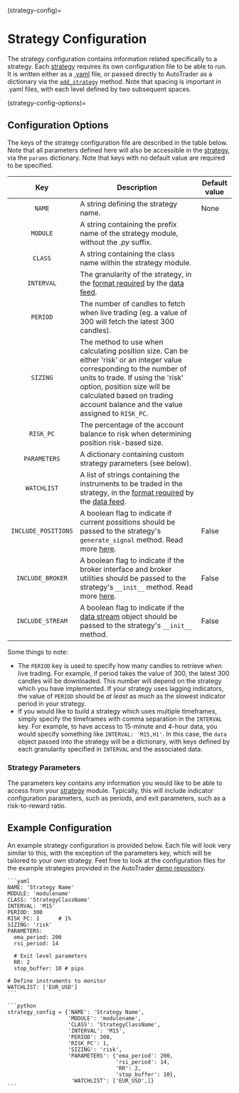 (strategy-config)=
# Strategy Configuration


The strategy configuration contains information related specifically to a strategy. Each [strategy](trading-strategy) requires
its own configuration file to be able to run. It is written either as a 
[.yaml](https://www.redhat.com/en/topics/automation/what-is-yaml) file, or passed directly to AutoTrader as a dictionary via the
[`add_strategy`](autotrader-add-strategy) method. 
Note that spacing is important in .yaml files, with each level defined by two subsequent spaces.


(strategy-config-options)=
## Configuration Options
The keys of the strategy configuration file are described in the table below. Note that all parameters defined here will 
also be accessible in the [strategy](trading-strategy), via the `params` dictionary. Note that keys with no
default value are required to be specified.

| Key | Description | Default value |
|:---:|-------------| ------------- |
|`NAME`| A string defining the strategy name. | None |
|`MODULE`| A string containing the prefix name of the strategy module, without the *.py* suffix. | | 
|`CLASS`| A string containing the class name within the strategy module. | | 
|`INTERVAL`| The granularity of the strategy, in the [format required](autodata-docs) by the [data feed](autotrader-configure). | | 
|`PERIOD`| The number of candles to fetch when live trading (eg. a value of 300 will fetch the latest 300 candles). | | 
|`SIZING`| The method to use when calculating position size. Can be either 'risk' or an integer value corresponding to the number of units to trade. If using the 'risk' option, position size will be calculated based on trading account balance and the value assigned to `RISK_PC`.| | 
|`RISK_PC`| The percentage of the account balance to risk when determining position risk-based size.| |
|`PARAMETERS`| A dictionary containing custom strategy parameters (see below).| |
|`WATCHLIST`| A list of strings containing the instruments to be traded in the strategy, in the [format required](autodata-docs) by the [data feed](autotrader-configure). | | 
|`INCLUDE_POSITIONS`| A boolean flag to indicate if current possitions should be passed to the strategy's `generate_signal` method. Read more [here](generate-signal-boilerplate). | False | 
|`INCLUDE_BROKER`| A boolean flag to indicate if the broker interface and broker utilities should be passed to the strategy's `__init__` method. Read more [here](strategy-broker-access). | False |
|`INCLUDE_STREAM`| A boolean flag to indicate if the [data stream](utils-datastream) object should be passed to the strategy's `__init__` method. | False |

Some things to note:
- The `PERIOD` key is used to specify how many candles to retrieve when live trading. For example, if period takes the value of 300, the 
latest 300 candles will be downloaded. This number will depend on the strategy which you have implemented. If your strategy 
uses lagging indicators, the value of `PERIOD` should be *at least* as much as the slowest indicator period in your strategy.
- If you would like to build a strategy which uses multiple timeframes, simply specify the timeframes with comma separation in
the `INTERVAL` key. For example, to have access to 15-minute and 4-hour data, you would specify something like `INTERVAL: 'M15,H1'`.
In this case, the `data` object passed into the strategy will be a dictionary, with keys defined by each granularity specified
in `INTERVAL` and the associated data.


### Strategy Parameters
The parameters key contains any information you would like to be able to access from your [strategy](trading-strategy) module. 
Typically, this will include indicator configuration parameters, such as periods, and exit parameters, such as a risk-to-reward 
ratio.


## Example Configuration
An example strategy configuration is provided below. Each file will look very similar to this, with the exception of the 
parameters key, which will be tailored to your own strategy. Feel free to look at the configuration files for the example
strategies provided in the AutoTrader [demo repository](https://github.com/kieran-mackle/autotrader-demo/tree/main/config).

````{tab} YAML File
```yaml
NAME: 'Strategy Name'
MODULE: 'modulename'
CLASS: 'StrategyClassName'
INTERVAL: 'M15'
PERIOD: 300
RISK_PC: 1      # 1%
SIZING: 'risk'
PARAMETERS:
  ema_period: 200
  rsi_period: 14
  
  # Exit level parameters
  RR: 2
  stop_buffer: 10 # pips

# Define instruments to monitor
WATCHLIST: ['EUR_USD']
```
````
````{tab} Dictionary Form
```python
strategy_config = {'NAME': 'Strategy Name',
                   'MODULE': 'modulename',
                   'CLASS': 'StrategyClassName',
                   'INTERVAL': 'M15',
                   'PERIOD': 300,
                   'RISK_PC': 1,
                   'SIZING': 'risk',
                   'PARAMETERS': {'ema_period': 200,
                                  'rsi_period': 14,
                                  'RR': 2,
                                  'stop_buffer': 10},
                    'WATCHLIST': ['EUR_USD',]}
```
````